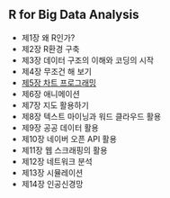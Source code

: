 ## R for Big Data Analysis

- 제1장 왜 R인가?
- 제2장 R환경 구축
- 제3장 데이터 구조의 이해와 코딩의 시작
- 제4장 무조건 해 보기
- [제5장 차트 프로그래밍](ch_05_Chart.html)
- 제6장 애니메이션
- 제7장 지도 활용하기
- 제8장 텍스트 마이닝과 워드 클라우드 활용
- 제9장 공공 데이터 활용
- 제10장 네이버 오픈 API 활용
- 제11장 웹 스크래핑의 활용
- 제12장 네트워크 분석
- 제13장 시뮬레이션
- 제14장 인공신경망

